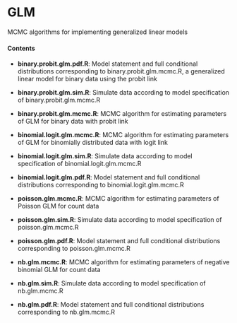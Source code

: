 # GLM

MCMC algorithms for implementing generalized linear models

#### Contents

- **binary.probit.glm.pdf.R**: Model statement and full conditional distributions corresponding to binary.probit.glm.mcmc.R, a generalized linear model for binary data using the probit link
- **binary.probit.glm.sim.R**: Simulate data according to model specification of binary.probit.glm.mcmc.R
- **binary.probit.glm.mcmc.R**: MCMC algorithm for estimating parameters of GLM for binary data with probit link

- **binomial.logit.glm.mcmc.R**: MCMC algorithm for estimating parameters of GLM for binomially distributed data with logit link
- **binomial.logit.glm.sim.R**: Simulate data according to model specification of binomial.logit.glm.mcmc.R
- **binomial.logit.glm.pdf.R**: Model statement and full conditional distributions corresponding to binomial.logit.glm.mcmc.R

- **poisson.glm.mcmc.R**: MCMC algorithm for estimating parameters of Poisson GLM for count data
- **poisson.glm.sim.R**: Simulate data according to model specification of poisson.glm.mcmc.R
- **poisson.glm.pdf.R**: Model statement and full conditional distributions corresponding to poisson.glm.mcmc.R

- **nb.glm.mcmc.R**: MCMC algorithm for estimating parameters of negative binomial GLM for count data
- **nb.glm.sim.R**: Simulate data according to model specification of nb.glm.mcmc.R
- **nb.glm.pdf.R**: Model statement and full conditional distributions corresponding to nb.glm.mcmc.R
